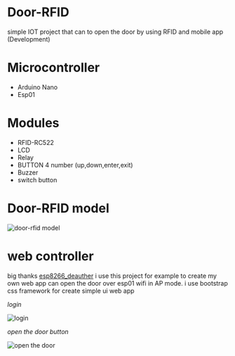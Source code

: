 # Door-RFID
simple IOT project that can to open the door by using RFID and mobile app (Development)
# Microcontroller
- Arduino Nano
- Esp01
# Modules
- RFID-RC522
- LCD
- Relay
- BUTTON 4 number (up,down,enter,exit)
- Buzzer
- switch button

# Door-RFID model
 ![door-rfid model](https://github.com/xang555/Door-RFID/blob/master/images/door-RFID.jpg)

# web controller
  big thanks [esp8266_deauther](https://github.com/spacehuhn/esp8266_deauther) i use this project for example to create
  my own web app can open the door over esp01 wifi in AP mode. i use bootstrap css framework for create simple ui web app
  
  *login*

  ![login](https://github.com/xang555/Door-RFID/blob/master/images/login.png)
  
  *open the door button*
  
  ![open the door](https://github.com/xang555/Door-RFID/blob/master/images/open-door.png)
